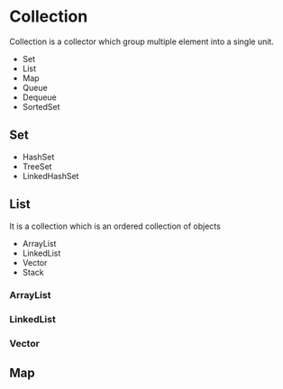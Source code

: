 # Collection
Collection is a collector which group multiple element into a single unit.

* Set
* List
* Map
* Queue
* Dequeue
* SortedSet

## Set

* HashSet
* TreeSet
* LinkedHashSet

## List 
It is a collection which is an ordered collection of objects

* ArrayList
* LinkedList
* Vector
* Stack

### ArrayList

### LinkedList

### Vector

## Map